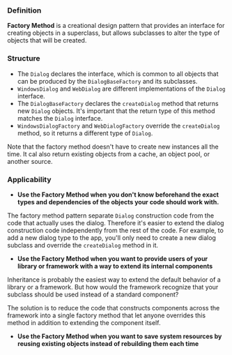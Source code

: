 ### Definition
**Factory Method** is a creational design pattern that provides an interface for creating objects in a superclass, but allows subclasses to alter the type of objects that will be created.

### Structure

- The `Dialog` declares the interface, which is common to all objects that can be produced by the `DialogBaseFactory` and its subclasses.
- `WindowsDialog` and `WebDialog` are different implementations of the `Dialog` interface.
- The `DialogBaseFactory` declares the `createDialog` method that returns new `Dialog` objects. It's important that the return type of this method matches the `Dialog` interface.
- `WindowsDialogFactory` and `WebDialogFactory` override the `createDialog` method, so it returns a different type of `Dialog`.

Note that the factory method doesn't have to create new instances all the time. It cal also return existing objects from a cache, an object pool, or another source.

### Applicability

- **Use the Factory Method when you don't know beforehand the exact types and dependencies of the objects your code should work with.**

The factory method pattern separate `Dialog` construction code from the code that actually uses the dialog. Therefore it's easier to extend the dialog construction code independently from the rest of the code.
For example, to add a new dialog type to the app, you'll only need to create a new dialog subclass and override the `createDialog` method in it.

- **Use the Factory Method when you want to provide users of your library or framework with a way to extend its internal components**

Inheritance is probably the easiest way to extend the default behavior
of a library or a framework. But how would the framework recognize that your subclass should be
used instead of a standard component?

The solution is to reduce the code that constructs components across
the framework into a single factory method that let anyone overrides this method
in addition to extending the component itself.

- **Use the Factory Method when you want to save system resources by reusing existing objects instead of rebuilding them each time**

